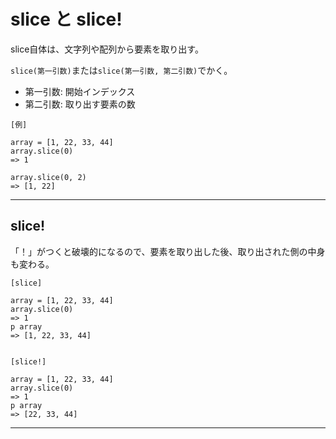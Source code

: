 # slice と slice!
slice自体は、文字列や配列から要素を取り出す。  
    
`slice(第一引数)`または`slice(第一引数, 第二引数)`でかく。  
- 第一引数: 開始インデックス    
- 第二引数: 取り出す要素の数    
~~~
[例]

array = [1, 22, 33, 44]
array.slice(0)
=> 1

array.slice(0, 2)
=> [1, 22]
~~~
***

## slice!
「！」がつくと破壊的になるので、要素を取り出した後、取り出された側の中身も変わる。
~~~
[slice]

array = [1, 22, 33, 44]
array.slice(0)
=> 1
p array
=> [1, 22, 33, 44]


[slice!]

array = [1, 22, 33, 44]
array.slice(0)
=> 1
p array
=> [22, 33, 44]
~~~
***
